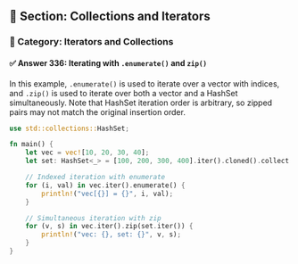 ## 📘 Section: Collections and Iterators
### 🔹 Category: Iterators and Collections
#### ✅ Answer 336: Iterating with `.enumerate()` and `zip()`

In this example, `.enumerate()` is used to iterate over a vector with indices, and `.zip()` is used to iterate over both a vector and a HashSet simultaneously. Note that HashSet iteration order is arbitrary, so zipped pairs may not match the original insertion order.

```rust
use std::collections::HashSet;

fn main() {
    let vec = vec![10, 20, 30, 40];
    let set: HashSet<_> = [100, 200, 300, 400].iter().cloned().collect();

    // Indexed iteration with enumerate
    for (i, val) in vec.iter().enumerate() {
        println!("vec[{}] = {}", i, val);
    }

    // Simultaneous iteration with zip
    for (v, s) in vec.iter().zip(set.iter()) {
        println!("vec: {}, set: {}", v, s);
    }
}
```
